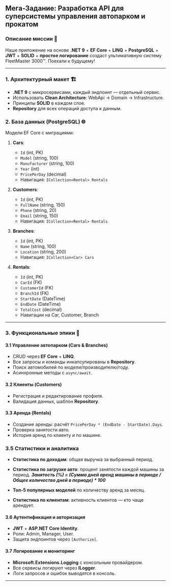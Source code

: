 ## Мега-Задание: Разработка API для суперсистемы управления автопарком и прокатом

### Описание миссии 🚀

Наше приложение на основе **.NET 9** + **EF Core** + **LINQ** + **PostgreSQL** + **JWT** + **SOLID** + **простое логирование** создаст ультимативную систему FleetMaster 3000™. Поехали к будущему!

---

### 1. Архитектурный макет 🏗️

* **.NET 9** с микросервисами, каждый эндпоинт — отдельный сервис.
* Использовать **Clean Architecture**: WebApi → Domain → Infrastructure.
* Принципы **SOLID** в каждом слое.
* **Repository** для всех операций доступа к данным.

### 2. База данных (PostgreSQL) 🌐

Модели EF Core с миграциями:

1. **Cars**:

   * `Id` (int, PK)
   * `Model` (string, 100)
   * `Manufacturer` (string, 100)
   * `Year` (int)
   * `PricePerDay` (decimal)
   * Навигация: `ICollection<Rental> Rentals`
2. **Customers**:

   * `Id` (int, PK)
   * `FullName` (string, 150)
   * `Phone` (string, 20)
   * `Email` (string, 150)
   * Навигация: `ICollection<Rental> Rentals`
3. **Branches**:

   * `Id` (int, PK)
   * `Name` (string, 100)
   * `Location` (string, 200)
   * Навигация: `ICollection<Car> Cars`
4. **Rentals**:

   * `Id` (int, PK)
   * `CarId` (FK)
   * `CustomerId` (FK)
   * `BranchId` (FK)
   * `StartDate` (DateTime)
   * `EndDate` (DateTime)
   * `TotalCost` (decimal)
   * Навигации на Car, Customer, Branch

---

### 3. Функциональные эпики 🌟

#### 3.1 Управление автопарком (Cars & Branches)

* CRUD через **EF Core** + **LINQ**.
* Все запросы и команды инкапсулированы в **Repository**.
* Поиск автомобилей по модели/производителю/году.
* Асинхронные методы с `async/await`.

#### 3.2 Клиенты (Customers)

* Регистрация и редактирование профиля.
* Валидация данных, шаблон **Repository**.

#### 3.3 Аренда (Rentals)

* Создание аренды: расчёт `PricePerDay * (EndDate - StartDate).Days`.
* Проверка занятости авто.
* История аренд по клиенту и по машине.


### 3.5 Статистики и аналитика

- **Статистика по доходам**: общая выручка за выбранный период.

- **Статистика по загрузке авто**: 
процент занятости каждой машины за период.
***Занятость (%) = (Сумма дней аренд машины в периоде / Общее количество дней в периоде) * 100***

- **Топ-5 популярных моделей** по количеству аренд за месяц.

- **Статистика по клиентам**: активность клиентов — кто чаще арендует.

#### 3.6 Аутентификация и авторизация

* **JWT** + **ASP.NET Core Identity**.
* Роли: Admin, Manager, User.
* Защита эндпоинтов через `[Authorize]`.

#### 3.7 Логирование и мониторинг

* **Microsoft.Extensions.Logging** с консольным провайдером.
* Все сервисы логируют через **ILogger<T>**.
* Логи запросов и ошибок выводятся в консоль.

---


